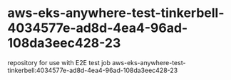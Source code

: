 # aws-eks-anywhere-test-tinkerbell-4034577e-ad8d-4ea4-96ad-108da3eec428-23
repository for use with E2E test job aws-eks-anywhere-test-tinkerbell:4034577e-ad8d-4ea4-96ad-108da3eec428-23
